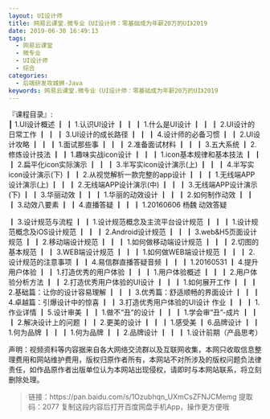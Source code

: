 ```yaml
---
layout: UI设计师
title: 网易云课堂.微专业《UI设计师：零基础成为年薪20万的UI》2019
date: 2019-06-30 16:49:13
tags:
  - 网易云课堂
  - 微专业
  - UI设计师
  - 综合
categories:
  - 后端研发攻城狮-Java
keywords: 网易云课堂.微专业《UI设计师：零基础成为年薪20万的UI》2019
---
```

『课程目录』:         
┃  1.UI设计概述
┃  ┃  1.认识UI设计
┃  ┃  ┃  1.什么是UI设计
┃  ┃  ┃  2.UI设计的日常工作
┃  ┃  ┃  3.UI设计的成长路径
┃  ┃  ┃  4.设计师的必备习惯
┃  ┃  2.UI设计攻略
┃  ┃  ┃  1.面试那些事
┃  ┃  ┃  2.准备面试材料
┃  ┃  ┃  3.五大系统
┃  2.修炼设计技法
┃  ┃  1.趣味实战icon设计
┃  ┃  ┃  1.icon基本规律和基本技法
┃  ┃  ┃  2.扁平化icon实际演示
┃  ┃  ┃  3.半写实icon设计演示(上)
┃  ┃  ┃  4.半写实icon设计演示(下)
┃  ┃  2.从视觉解析一款完整的app设计
┃  ┃  ┃  1.无线端APP设计演示(上)
┃  ┃  ┃  2.无线端APP设计演示(中)
┃  ┃  ┃  3.无线端APP设计演示(下)
┃  ┃  3.华丽动效
┃  ┃  ┃  1.华丽的动效设计
┃  ┃  ┃  2.如何制作动效
┃  ┃  ┃  3.动效八要素
┃  ┃  4.直播答疑
┃  ┃  ┃  1.20160606 杨魏 动效答疑
<!-- more -->  
┃  3.设计规范与流程
┃  ┃  1.设计规范概念及主流平台设计规范
┃  ┃  ┃  1.设计规范概念及iOS设计规范
┃  ┃  ┃  2.Android设计规范
┃  ┃  ┃  3.web&H5页面设计规范
┃  ┃  2.移动端设计规范
┃  ┃  ┃  1.如何做移动端设计规范
┃  ┃  ┃  2.切图的基本规范
┃  ┃  3.WEB端设计规范
┃  ┃  ┃  1.如何做WEB端设计规范
┃  ┃  ┃  2.设计规范的注意事项
┃  ┃  4.易信群直播答疑音频
┃  ┃  ┃  1.20160531
┃  4.提升用户体验
┃  ┃  1.打造优秀的用户体验
┃  ┃  ┃  1.用户体验概述
┃  ┃  ┃  2.用户体验分析方法
┃  ┃  2.打造优秀用户体验的UI设计
┃  ┃  ┃  1.如何展开工作
┃  ┃  ┃  2.基础篇：让你的设计容易理解
┃  ┃  ┃  3.优秀篇：舒适顺畅的界面设计
┃  ┃  ┃  4.卓越篇：引爆设计中的惊喜
┃  ┃  3.打造优秀用户体验的UI设计 作业
┃  ┃  ┃  1.作业详情
┃  5.设计审美
┃  ┃  1.做不“丑”的设计
┃  ┃  ┃  1.学会审“丑”-成片
┃  ┃  ┃  2.解决设计上的问题
┃  ┃  2.更美的设计
┃  ┃  ┃  1.感受美
┃  6.品牌设计
┃  ┃  1.何为品牌
┃  ┃  ┃  1.何为品牌
┃  ┃  2.品牌设计
┃  ┃  ┃  1.设计前期（产品思考）



<div class="post-copyright">
    <div class="post-copyright__author">
      <span class="post-copyright-meta">声明：视频资料等内容据来自各大网络交流群以及互联网收集，本网只收取信息整理费用和网站维护费用，版权归原作者所有，本网站不对所涉及的版权问题负法律责任，如作品原作者出版单位认为本网站出现侵权，请即时与本网站联系，将立刻删除处理。 </span>
    </div>
</div>

<blockquote class="blockquote-center">
链接：https://pan.baidu.com/s/1Ozubhqn_UXmCsZFNJCMemg 
提取码：2077 
复制这段内容后打开百度网盘手机App，操作更方便哦
</blockquote>
